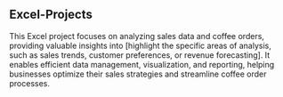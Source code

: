 ## Excel-Projects
This Excel project focuses on analyzing sales data and coffee orders, providing valuable insights into [highlight the specific areas of analysis, such as sales trends, customer preferences, or revenue forecasting]. It enables efficient data management, visualization, and reporting, helping businesses optimize their sales strategies and streamline coffee order processes.
